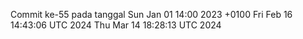Commit ke-55 pada tanggal Sun Jan 01 14:00 2023 +0100
Fri Feb 16 14:43:06 UTC 2024
Thu Mar 14 18:28:13 UTC 2024
